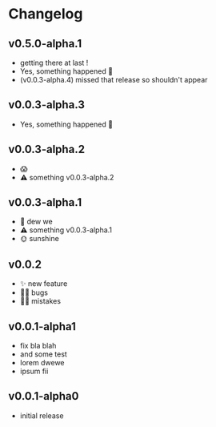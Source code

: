 # Changelog

## v0.5.0-alpha.1

- getting there at last !
- Yes, something happened 🚀
- (v0.0.3-alpha.4) missed that release so shouldn't appear

## v0.0.3-alpha.3

- Yes, something happened 🚀

## v0.0.3-alpha.2

- 😱
- ⚠ something v0.0.3-alpha.2

## v0.0.3-alpha.1

- 💜 dew we
- ⚠ something v0.0.3-alpha.1
- 🌞 sunshine

## v0.0.2

- ✨ new feature
- 🤦‍♂️ bugs
- 🤷‍♂️ mistakes

## v0.0.1-alpha1

- fix bla blah
- and some test
- lorem dwewe
- ipsum fii

## v0.0.1-alpha0

- initial release